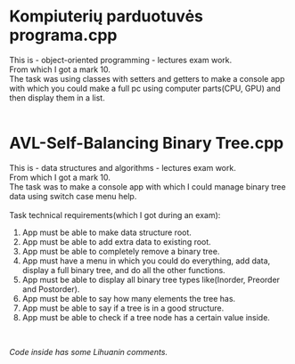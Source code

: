 # Kompiuterių parduotuvės programa.cpp<br/>
This is - object-oriented programming - lectures exam work.<br/>
From which I got a mark 10.<br/>
The task was using classes with setters and getters to make a console app with which you could make a full pc using computer parts(CPU, GPU) and then display them in a list.<br/>
<br/>
# AVL-Self-Balancing Binary Tree.cpp<br/>
This is - data structures and algorithms - lectures exam work.<br/>
From which I got a mark 10.<br/>
The task was to make a console app with which I could manage binary tree data using switch case menu help.<br/>
<br/>
Task technical requirements(which I got during an exam):<br/>

1. App must be able to make data structure root.<br/>
2. App must be able to add extra data to existing root.<br/>
3. App must be able to completely remove a binary tree.<br/>
4. App must have a menu in which you could do everything, add data, display a full binary tree, and do all the other functions.<br/>
5. App must be able to display all binary tree types like(Inorder, Preorder and Postorder).<br/>
6. App must be able to say how many elements the tree has.<br/>
7. App must be able to say if a tree is in a good structure.<br/>
8. App must be able to check if a tree node has a certain value inside.<br/>
<br/>

*Code inside has some Lihuanin comments.*<br/>


